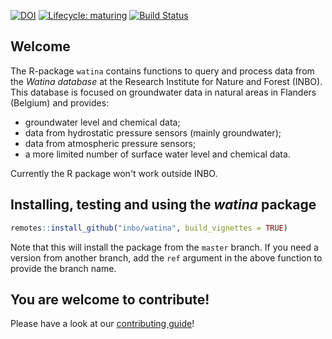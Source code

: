 <!-- badges: start -->
[![DOI](https://zenodo.org/badge/DOI/10.5281/zenodo.3630532.svg)](https://doi.org/10.5281/zenodo.3630532)
[![Lifecycle: maturing](https://img.shields.io/badge/lifecycle-maturing-blue.svg)](https://www.tidyverse.org/lifecycle/#maturing)
[![Build Status](https://travis-ci.org/inbo/watina.svg?branch=master)](https://travis-ci.org/inbo/watina)
<!-- badges: end -->

## Welcome

The R-package `watina` contains functions to query
and process data from the _Watina database_ at the Research Institute for
Nature and Forest (INBO).
This database is focused on groundwater data in
natural areas in Flanders (Belgium) and provides:

- groundwater level and chemical data;
- data from hydrostatic pressure sensors (mainly groundwater);
- data from atmospheric pressure sensors;
- a more limited number of surface water level and chemical data.

Currently the R package won't work outside INBO.

## Installing, testing and using the _watina_ package

```r
remotes::install_github("inbo/watina", build_vignettes = TRUE)
```

Note that this will install the package from the `master` branch.
If you need a version from another branch, add the `ref` argument in the above function to provide the branch name.

## You are welcome to contribute!

Please have a look at our [contributing guide](.github/CONTRIBUTING.md)!

